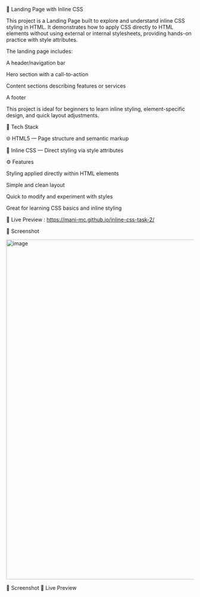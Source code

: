🚀 Landing Page with Inline CSS

This project is a Landing Page built to explore and understand inline CSS styling in HTML.
It demonstrates how to apply CSS directly to HTML elements without using external or internal stylesheets, providing hands-on practice with style attributes.

The landing page includes:

A header/navigation bar

Hero section with a call-to-action

Content sections describing features or services

A footer

This project is ideal for beginners to learn inline styling, element-specific design, and quick layout adjustments.

🧰 Tech Stack

🌐 HTML5 — Page structure and semantic markup

🎨 Inline CSS — Direct styling via style attributes

⚙️ Features

Styling applied directly within HTML elements

Simple and clean layout

Quick to modify and experiment with styles

Great for learning CSS basics and inline styling

🔗 Live Preview : https://mani-mc.github.io/inline-css-task-2/

📸 Screenshot

<img width="1919" height="913" alt="image" src="https://github.com/user-attachments/assets/cfbd328f-485c-457f-bbf0-6b5ca5f911a0" />


📸 Screenshot
🚀 Live Preview
